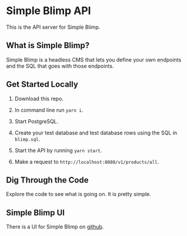 # Simple Blimp API

This is the API server for Simple Blimp.

## What is Simple Blimp?

Simple Blimp is a headless CMS that lets you define your own endpoints and the SQL that goes with those endpoints.

## Get Started Locally

1. Download this repo.

2. In command line run `yarn i`.

3. Start PostgreSQL.

4. Create your test database and test database rows using the SQL in `blimp.sql`.

5. Start the API by running `yarn start`.

6. Make a request to `http://localhost:8080/v1/products/all`.

## Dig Through the Code

Explore the code to see what is going on. It is pretty simple.

## Simple Blimp UI

There is a UI for Simple Blimp on [github](https://github.com/hellojosh/simple-blimp-ui).
